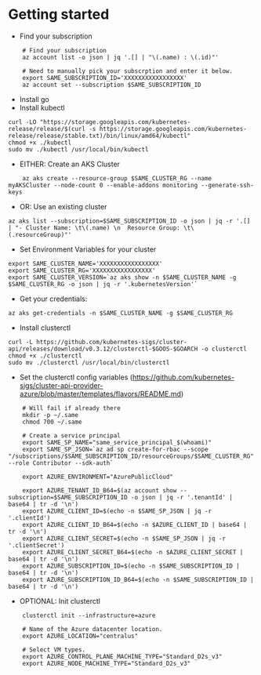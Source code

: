 # Getting started
- Find your subscription
```
    # Find your subscription
    az account list -o json | jq '.[] | "\(.name) : \(.id)"'

    # Need to manually pick your subscrption and enter it below.
    export SAME_SUBSCRIPTION_ID='XXXXXXXXXXXXXXXXX'
    az account set --subscription $SAME_SUBSCRIPTION_ID
```

- Install go
- Install kubectl
```
curl -LO "https://storage.googleapis.com/kubernetes-release/release/$(curl -s https://storage.googleapis.com/kubernetes-release/release/stable.txt)/bin/linux/amd64/kubectl"
chmod +x ./kubectl
sudo mv ./kubectl /usr/local/bin/kubectl
```

- EITHER: Create an AKS Cluster
```
    az aks create --resource-group $SAME_CLUSTER_RG --name myAKSCluster --node-count 0 --enable-addons monitoring --generate-ssh-keys
```
- OR: Use an existing cluster
```
az aks list --subscription=$SAME_SUBSCRIPTION_ID -o json | jq -r '.[] | "- Cluster Name: \t\(.name) \n  Resource Group: \t\(.resourceGroup)"'
```

- Set Environment Variables for your cluster
```
export SAME_CLUSTER_NAME='XXXXXXXXXXXXXXXXX'
export SAME_CLUSTER_RG='XXXXXXXXXXXXXXXXX'
export SAME_CLUSTER_VERSION=`az aks show -n $SAME_CLUSTER_NAME -g $SAME_CLUSTER_RG -o json | jq -r '.kubernetesVersion'`
```

- Get your credentials:
```
az aks get-credentials -n $SAME_CLUSTER_NAME -g $SAME_CLUSTER_RG
```

- Install clusterctl
```
curl -L https://github.com/kubernetes-sigs/cluster-api/releases/download/v0.3.12/clusterctl-$GOOS-$GOARCH -o clusterctl
chmod +x ./clusterctl
sudo mv ./clusterctl /usr/local/bin/clusterctl
```

- Set the clusterctl config variables (https://github.com/kubernetes-sigs/cluster-api-provider-azure/blob/master/templates/flavors/README.md)
```
    # Will fail if already there
    mkdir -p ~/.same
    chmod 700 ~/.same

    # Create a service principal
    export SAME_SP_NAME="same_service_principal_$(whoami)"
    export SAME_SP_JSON=`az ad sp create-for-rbac --scope "/subscriptions/$SAME_SUBSCRIPTION_ID/resourceGroups/$SAME_CLUSTER_RG" --role Contributor --sdk-auth`

    export AZURE_ENVIRONMENT="AzurePublicCloud"

    export AZURE_TENANT_ID_B64=$(az account show --subscription=$SAME_SUBSCRIPTION_ID -o json | jq -r '.tenantId' | base64 | tr -d '\n')
    export AZURE_CLIENT_ID=$(echo -n $SAME_SP_JSON | jq -r '.clientId')
    export AZURE_CLIENT_ID_B64=$(echo -n $AZURE_CLIENT_ID | base64 | tr -d '\n')
    export AZURE_CLIENT_SECRET=$(echo -n $SAME_SP_JSON | jq -r '.clientSecret')
    export AZURE_CLIENT_SECRET_B64=$(echo -n $AZURE_CLIENT_SECRET | base64 | tr -d '\n')
    export AZURE_SUBSCRIPTION_ID=$(echo -n $SAME_SUBSCRIPTION_ID | base64 | tr -d '\n')
    export AZURE_SUBSCRIPTION_ID_B64=$(echo -n $SAME_SUBSCRIPTION_ID | base64 | tr -d '\n')
 ```

- OPTIONAL: Init clusterctl
```
    clusterctl init --infrastructure=azure

    # Name of the Azure datacenter location.
    export AZURE_LOCATION="centralus"

    # Select VM types.
    export AZURE_CONTROL_PLANE_MACHINE_TYPE="Standard_D2s_v3"
    export AZURE_NODE_MACHINE_TYPE="Standard_D2s_v3"
```